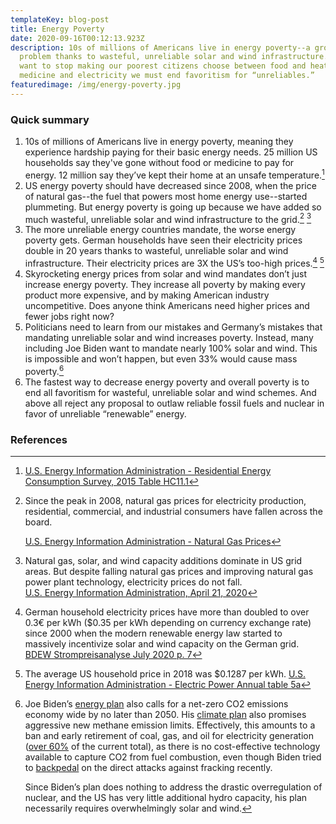```yaml
---
templateKey: blog-post
title: Energy Poverty
date: 2020-09-16T00:12:13.923Z
description: 10s of millions of Americans live in energy poverty--a growing
  problem thanks to wasteful, unreliable solar and wind infrastructure. If we
  want to stop making our poorest citizens choose between food and heat or
  medicine and electricity we must end favoritism for “unreliables.”
featuredimage: /img/energy-poverty.jpg
---
```


### Quick summary

1. 10s of millions of Americans live in energy poverty, meaning they experience hardship paying for their basic energy needs. 25 million US households say they've gone without food or medicine to pay for energy. 12 million say they’ve kept their home at an unsafe temperature.[^1]
2. US energy poverty should have decreased since 2008, when the price of natural gas--the fuel that powers most home energy use--started plummeting. But energy poverty is going up because we have added so much wasteful, unreliable solar and wind infrastructure to the grid.[^2] [^3]
3. The more unreliable energy countries mandate, the worse energy poverty gets. German households have seen their electricity prices double in 20 years thanks to wasteful, unreliable solar and wind infrastructure. Their electricity prices are 3X the US’s too-high prices.[^4] [^5]
4. Skyrocketing energy prices from solar and wind mandates don’t just increase energy poverty. They increase all poverty by making every product more expensive, and by making American industry uncompetitive. Does anyone think Americans need higher prices and fewer jobs right now?
5. Politicians need to learn from our mistakes and Germany’s mistakes that mandating unreliable solar and wind increases poverty. Instead, many including Joe Biden want to mandate nearly 100% solar and wind. This is impossible and won’t happen, but even 33% would cause mass poverty.[^6]
6. The fastest way to decrease energy poverty and overall poverty is to end all favoritism for wasteful, unreliable solar and wind schemes. And above all reject any proposal to outlaw reliable fossil fuels and nuclear in favor of unreliable “renewable” energy.

### References

[^1]: [U.S. Energy Information Administration - Residential Energy Consumption Survey, 2015 Table HC11.1](https://www.eia.gov/consumption/residential/data/2015/hc/php/hc11.1.php)
[^2]:
    Since the peak in 2008, natural gas prices for electricity production, residential, commercial, and industrial consumers have fallen across the board.

    [U.S. Energy Information Administration - Natural Gas Prices](https://www.eia.gov/dnav/ng/ng_pri_sum_dcu_nus_m.htm)

[^3]:
    Natural gas, solar, and wind capacity additions dominate in US grid areas. But despite falling natural gas prices and improving natural gas power plant technology, electricity prices do not fall.\
    [U.S. Energy Information Administration, April 21, 2020](https://www.eia.gov/todayinenergy/detail.php?id=43415)

[^4]:
    German household electricity prices have more than doubled to over 0.3€ per kWh (\$0.35 per kWh depending on currency exchange rate) since 2000 when the modern renewable energy law started to massively incentivize solar and wind capacity on the German grid.\
    [BDEW Strompreisanalyse July 2020 p. 7](https://www.bdew.de/service/daten-und-grafiken/bdew-strompreisanalyse/)

[^5]: The average US household price in 2018 was \$0.1287 per kWh. [U.S. Energy Information Administration - Electric Power Annual table 5a](https://www.eia.gov/electricity/sales_revenue_price/pdf/table5_a.pdf)
[^6]:
    Joe Biden’s [energy plan](https://joebiden.com/clean-energy/) also calls for a net-zero CO2 emissions economy wide by no later than 2050. His [climate plan](https://joebiden.com/climate/) also promises aggressive new methane emission limits. Effectively, this amounts to a ban and early retirement of coal, gas, and oil for electricity generation ([over 60%](https://www.eia.gov/tools/faqs/faq.php?id=427&t=3) of the current total), as there is no cost-effective technology available to capture CO2 from fuel combustion, even though Biden tried to [backpedal](https://www.forbes.com/sites/davidblackmon/2020/07/11/joe-biden-tries-to-clean-up-his-fracking-problem-in-pennsylvania/) on the direct attacks against fracking recently.

    Since Biden’s plan does nothing to address the drastic overregulation of nuclear, and the US has very little additional hydro capacity, his plan necessarily requires overwhelmingly solar and wind.
